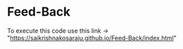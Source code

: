 # Feed-Back

To execute this code use this link -> "https://saikrishnakosaraju.github.io/Feed-Back/index.html"
